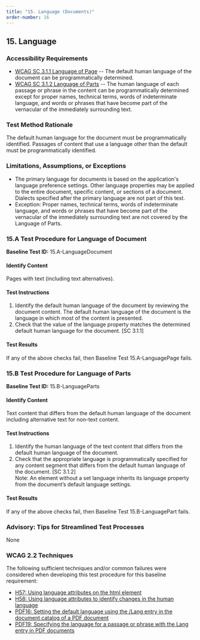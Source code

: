 ```yaml
---
title: "15. Language (Documents)"
order-number: 16
---
```


## 15. Language

### Accessibility Requirements

-   [WCAG SC 3.1.1 Language of Page](https://www.w3.org/WAI/WCAG22/Understanding/language-of-page) -- The default human language of the document can be programmatically determined.
-   [WCAG SC 3.1.2 Language of Parts](https://www.w3.org/WAI/WCAG22/Understanding/language-of-parts) -- The human language of each passage or phrase in the content can be programmatically determined except for proper names, technical terms, words of indeterminate language, and words or phrases that have become part of the vernacular of the immediately surrounding text.

### Test Method Rationale

The default human language for the document must be programmatically identified. Passages of content that use a language other than the default must be programmatically identified.

### Limitations, Assumptions, or Exceptions

-   The primary language for documents is based on the application's language preference settings. Other language properties may be applied to the entire document, specific content, or sections of a document. Dialects specified after the primary language are not part of this test.
-   Exception: Proper names, technical terms, words of indeterminate language, and words or phrases that have become part of the vernacular of the immediately surrounding text are not covered by the Language of Parts.

### 15.A Test Procedure for Language of Document

**Baseline Test ID:** 15.A-LanguageDocument

#### Identify Content

<p id="d15aIC">Pages with text (including text alternatives).</p>

#### Test Instructions

<ol id="d15aTI">
    <li id="d15aTI-1">Identify the default human language of the document by reviewing the document content. The default human language of the document is the language in which most of the content is presented.</li>
    <li id="d15aTI-2">Check that the value of the language property matches the determined default human language for the document. [SC 3.1.1]</li>
</ol>

#### Test Results

<p id="d15aTR">If any of the above checks fail, then Baseline Test 15.A-LanguagePage fails.</p>

### 15.B Test Procedure for Language of Parts

**Baseline Test ID:** 15.B-LanguageParts

#### Identify Content

<p id="d15bIC">Text content that differs from the default human language of the document including alternative text for non-text content.</p>

#### Test Instructions

<ol id="d15bTI">
    <li id="d15bTI-1">Identify the human language of the text content that differs from the default human language of the document.</li>
    <li id="d15bTI-2">Check that the appropriate language is programmatically specified for any content segment that differs from the default human language of the document. [SC 3.1.2]</li>
    Note: An element without a set language inherits its language property from the document’s default language settings.
</ol>

#### Test Results

<p id="d15bTR">If any of the above checks fail, then Baseline Test 15.B-LanguagePart fails.</p>

### Advisory: Tips for Streamlined Test Processes

None

### WCAG 2.2 Techniques

The following sufficient techniques and/or common failures were considered when developing this test procedure for this baseline requirement:

-   [H57: Using language attributes on the html element](https://www.w3.org/WAI/WCAG22/Techniques/html/H57)
-   [H58: Using language attributes to identify changes in the human language](https://www.w3.org/WAI/WCAG22/Techniques/html/H58)
-   [PDF16: Setting the default language using the /Lang entry in the document catalog of a PDF document](https://www.w3.org/WAI/WCAG22/Techniques/pdf/PDF16)
-   [PDF19: Specifying the language for a passage or phrase with the Lang entry in PDF documents](https://www.w3.org/WAI/WCAG22/Techniques/pdf/PDF19)